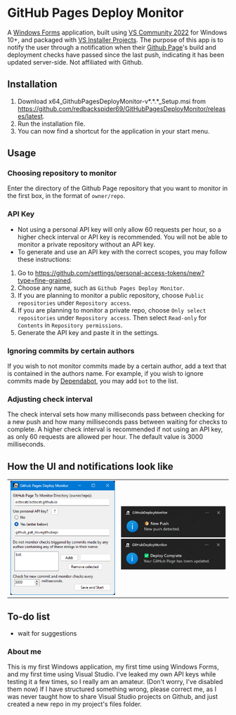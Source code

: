 # GitHub Pages Deploy Monitor

A [Windows Forms](https://github.com/dotnet/winforms) application, built using [VS Community 2022](https://visualstudio.microsoft.com/vs/community/) for Windows 10+, and packaged with [VS Installer Projects](https://marketplace.visualstudio.com/items?itemName=VisualStudioClient.MicrosoftVisualStudio2017InstallerProjects). The purpose of this app is to notify the user through a notification when their [Github Page](https://pages.github.com/)'s build and deployment checks have passed since the last push, indicating it has been updated server-side. 
Not affiliated with Github.

## Installation

1. Download x64_GithubPagesDeployMonitor-v*.\*.*_Setup.msi from https://github.com/redbackspider69/GitHubPagesDeployMonitor/releases/latest.
2. Run the installation file.
3. You can now find a shortcut for the application in your start menu.

## Usage

### Choosing repository to monitor
Enter the directory of the Github Page repository that you want to monitor in the first box, in the format of `owner/repo`.

### API Key
- Not using a personal API key will only allow 60 requests per hour, so a higher check interval or API key is recommended. You will not be able to monitor a private repository without an API key.
- To generate and use an API key with the correct scopes, you may follow these instructions:
1. Go to https://github.com/settings/personal-access-tokens/new?type=fine-grained.
2. Choose any name, such as `Github Pages Deploy Monitor`.
3. If you are planning to monitor a public repository, choose `Public repositories` under `Repository access`.
4. If you are planning to monitor a private repo, choose `Only select repositories` under `Repository access`. Then select `Read-only` for `Contents` in `Repository permissions`.
5. Generate the API key and paste it in the settings.

### Ignoring commits by certain authors
If you wish to not monitor commits made by a certain author, add a text that is contained in the authors name. For example, if you wish to ignore commits made by [Dependabot](https://github.com/dependabot), you may add `bot` to the list.

### Adjusting check interval
The check interval sets how many milliseconds pass between checking for a new push and how many milliseconds pass between waiting for checks to complete. A higher check interval is recommended if not using an API key, as only 60 requests are allowed per hour. The default value is 3000 milliseconds.

## How the UI and notifications look like

<table>
  <tr>
    <td align="center" width=1000>
      <img src="/assets/UI.png"/> 
    </td>
    <td align="center" width=1000>
      <img src="/assets/PushDetected.png"/> 
      <img src="/assets/PageUpdated.png"/>
    </td>
  </tr>
</table>

## To-do list
- wait for suggestions

### About me

This is my first Windows application, my first time using Windows Forms, and my first time using Visual Studio. I've leaked my own API keys while testing it a few times, so I really am an amateur. (Don't worry, I've disabled them now) If I have structured something wrong, please correct me, as I was never taught how to share Visual Studio projects on Github, and just created a new repo in my project's files folder.
